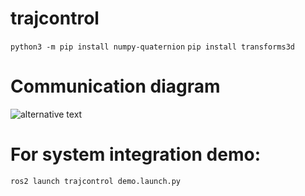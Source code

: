 # trajcontrol
``python3 -m pip install numpy-quaternion`` 
``pip install transforms3d``

# Communication diagram
![alternative text](http://www.plantuml.com/plantuml/proxy?cache=no&src=https://raw.github.com/maribernardes/trajcontrol_jhu/main/comm_diagram.txt)

# For system integration demo:
``ros2 launch trajcontrol demo.launch.py`` 
